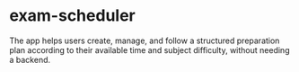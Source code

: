 # exam-scheduler
The app helps users create, manage, and follow a structured preparation plan according to their available time and subject difficulty, without needing a backend.
